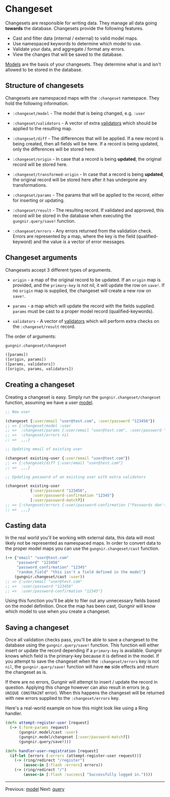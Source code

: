 # Changeset

Changesets are responsible for writing data. They manage all data going
**towards** the database. Changesets provide the following features.

* Cast and filter data (internal / external) to valid model maps.
* Use namespaced keywords to determine which model to use.
* Validate your data, and aggregate / format any errors.
* View the changes that will be saved to the database.

[Models](https://kwrooijen.github.io/gungnir/model.html) are the basis of your
changesets. They determine what is and isn't allowed to be stored in the
database.

## Structure of changesets

Changesets are namespaced maps with the `:changeset` namespace. They hold the
following information.

* `:changeset/model` - The model that is being changed, e.g. `:user`

* `:changeset/validators` - A vector of extra
  [validators](https://kwrooijen.github.io/gungnir/model.html#model-validators)
  which should be applied to the resulting map.

* `:changeset/diff` - The differences that will be applied. If a new record is
  being created, then all fields will be here. If a record is being updated,
  only the differences will be stored here.

* `:changeset/origin` - In case that a record is being **updated**, the original
  record will be stored here.

* `:changeset/transformed-origin` - In case that a record is being **updated**,
  the original record will be stored here after it has undergone any
  transformations.

* `:changeset/params` - The params that will be applied to the record, either
  for inserting or updating.

* `:changeset/result` - The resulting record. If validated and approved, this
  record will be stored in the database when executing the `gungnir.query/save!`
  function.

* `:changeset/errors` - Any errors returned from the validation check. Errors
  are represented by a map, where the key is the field (qualified-keyword) and
  the value is a vector of error messages.
  
## Changeset arguments 

Changesets accept 3 different types of arguments.

* `origin` - a map of the original record to be updated. If an `origin` map is
  provided, and the `primary-key` is not nil, it will update the row on
  `save!`. If no `origin` map is supplied, the changeset will create a new row on
  `save!`.
  
* `params` - a map which will update the record with the fields
  supplied. `params` must be cast to a proper model record
  (qualified-keywords). 
  
* `validators` - A vector of
  [validators](https://kwrooijen.github.io/gungnir/model.html#model-validators)
  which will perform extra checks on the `:changeset/result` record.
  
The order of arguments:

```clojure
gungnir.changeset/changeset

([params])
([origin, params])
([params, validators])
([origin, params, validators])
```

## Creating a changeset

Creating a changeset is easy. Simply run the `gungnir.changeset/changeset`
function, assuming we have a user
[model](https://kwrooijen.github.io/gungnir/model.html).

```clojure
;; New user

(changeset {:user/email "user@test.com", :user/password "123456"})
;; => {:changeset/model :user
;; =>  :changeset/params {:user/email "user@test.com", :user/password "123456"}
;; =>  :changeset/errors nil
;; =>  ,,,}

;; Updating email of existing user

(changeset existing-user {:user/email "user@test.com"})
;; => {:changeset/diff {:user/email "user@test.com"}
;; =>  ,,,}

;; Updating password of an existing user with extra validators

(changeset existing-user 
           {:user/password "123456", 
            :user/password-confirmation "12345"}
           [:user/password-match?])
;; => {:changeset/errors {:user/password-confirmation ["Passwords don't match"]}
;; =>  ,,,}
```

## Casting data

In the real world you'll be working with external data, this data will most
likely not be represented as namespaced maps. In order to convert data to the
proper model maps you can use the `gungnir.changeset/cast` function.

```clojure
(-> {"email" "user@test.com"
     "password" "123456"
     "password_confirmation" "12345"
     "random_field" "this isn't a field defined in the model"}
    (gungnir.changeset/cast :user))
;; => {:user/email "user@test.com"
;; =>  :user/password "123456"
;; =>  :user/password-confirmation "12345"}
```

Using this function you'll be able to filer out any unnecessary fields based on
the model definition. Once the map has been cast, Gungnir will know which model
to use when you create a changeset.

## Saving a changeset

Once all validation checks pass, you'll be able to save a changeset to the
database using the `gungnir.query/save!` function. This function will either
insert or update the record depending if a `primary-key` is available. Gungnir
knows which field is the primary-key because it is defined in the model. If you
attempt to save the changeset when the `:changeset/errors` key is not `nil`, the
`gungnir.query/save!` function will have **no** side effects and return the
changeset as is.

If there are no errors, Gungnir will attempt to insert / update the record in
question. Applying this change however can also result in errors (e.g. `UNIQUE
CONSTRAINT` error). When this happens the changeset will be returned with new
errors supplied to the `:changeset/errors` key.

Here's a real-world example on how this might look like using a Ring handler.

```clojure
(defn attempt-register-user [request]
  (-> (:form-params request)
      (gungnir.model/cast :user)
      (gungnir.model/changeset [:user/password-match?])
      (gungnir.query/save!)))

(defn handler-user-registration [request]
  (if-let [errors (:errors (attempt-register-user request))]
    (-> (ring/redirect "/register")
        (assoc-in [:flash :errors] errors))
    (-> (ring/redirect "/")
        (assoc-in [:flash :success] "Successfully logged in."))))
```

---

<div class="footer-navigation">
<span>Previous: <a href="https://kwrooijen.github.io/gungnir/model.html">model</a></span>
<span>Next: <a href="https://kwrooijen.github.io/gungnir/query.html">query</a></span>
</div>
